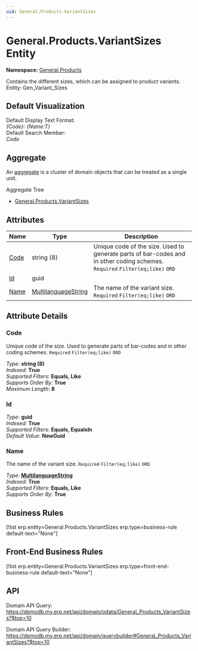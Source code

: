 ```yaml
---
uid: General.Products.VariantSizes
---
```

# General.Products.VariantSizes Entity

**Namespace:** [General.Products](General.Products.md)  

Contains the different sizes, which can be assigned to product variants. Entity: Gen_Variant_Sizes

## Default Visualization
Default Display Text Format:  
_{Code}: {Name:T}_  
Default Search Member:  
_Code_  

## Aggregate
An [aggregate](https://docs.erp.net/tech/advanced/concepts/aggregates.html) is a cluster of domain objects that can be treated as a single unit.  

Aggregate Tree  
* [General.Products.VariantSizes](General.Products.VariantSizes.md)  

## Attributes

| Name | Type | Description |
| ---- | ---- | --- |
| [Code](General.Products.VariantSizes.md#code) | string (8) | Unique code of the size. Used to generate parts of bar-codes and in other coding schemes. `Required` `Filter(eq;like)` `ORD` 
| [Id](General.Products.VariantSizes.md#id) | guid |  
| [Name](General.Products.VariantSizes.md#name) | [MultilanguageString](../data-types.md#multilanguagestring) | The name of the variant size. `Required` `Filter(eq;like)` `ORD` 


## Attribute Details

### Code

Unique code of the size. Used to generate parts of bar-codes and in other coding schemes. `Required` `Filter(eq;like)` `ORD`

_Type_: **string (8)**  
_Indexed_: **True**  
_Supported Filters_: **Equals, Like**  
_Supports Order By_: **True**  
_Maximum Length_: **8**  

### Id

_Type_: **guid**  
_Indexed_: **True**  
_Supported Filters_: **Equals, EqualsIn**  
_Default Value_: **NewGuid**  

### Name

The name of the variant size. `Required` `Filter(eq;like)` `ORD`

_Type_: **[MultilanguageString](../data-types.md#multilanguagestring)**  
_Indexed_: **True**  
_Supported Filters_: **Equals, Like**  
_Supports Order By_: **True**  



## Business Rules

[!list erp.entity=General.Products.VariantSizes erp.type=business-rule default-text="None"]

## Front-End Business Rules

[!list erp.entity=General.Products.VariantSizes erp.type=front-end-business-rule default-text="None"]

## API

Domain API Query:
<https://demodb.my.erp.net/api/domain/odata/General_Products_VariantSizes?$top=10>

Domain API Query Builder:
<https://demodb.my.erp.net/api/domain/querybuilder#General_Products_VariantSizes?$top=10>

